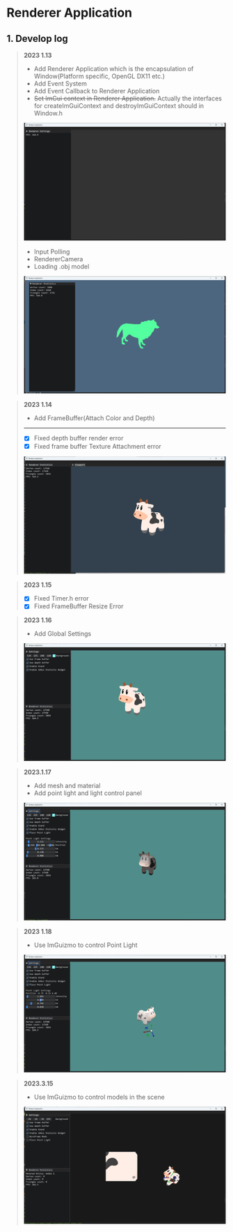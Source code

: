 # Renderer Application

## 1. Develop log

> **2023 1.13**
>
> * Add Renderer Application which is the encapsulation of Window(Platform specific, OpenGL DX11 etc.)
> * Add Event System
> * Add Event Callback to Renderer Application
> * ~~Set ImGui context in Renderer Application.~~ Actually the interfaces for createImGuiContext and destroyImGuiContext should in Window.h
>
> <img src="https://raw.githubusercontent.com/lxcug/imgs/main/imgs20230113211840.png" style="zoom:50%;" />
>
> * Input Polling
> * RendererCamera
> * Loading .obj model
>
> <img src="https://raw.githubusercontent.com/lxcug/imgs/main/imgs20230114013007.png" style="zoom:50%;" />
>
> 

> **2023 1.14**
>
> * Add FrameBuffer(Attach Color and Depth)
>
> ---
>
> - [x] Fixed depth buffer render error
> - [x] Fixed frame buffer Texture Attachment error
>
> <img src="https://raw.githubusercontent.com/lxcug/imgs/main/imgs20230115001002.png" style="zoom:50%;" />

> **2023 1.15**
>
> - [x] Fixed Timer.h error
> - [x] Fixed FrameBuffer Resize Error

> **2023 1.16**
>
> * Add Global Settings 
>
> <img src="https://raw.githubusercontent.com/lxcug/imgs/main/imgs20230116210652.png" style="zoom:50%;" />

> **2023.1.17**
>
> * Add mesh and material
> * Add point light and light control panel
>
> <img src="https://raw.githubusercontent.com/lxcug/imgs/main/imgs20230118042632.png" style="zoom:50%;" />

> **2023 1.18**
>
> * Use ImGuizmo to control Point Light
>
> <img src="https://raw.githubusercontent.com/lxcug/imgs/main/imgs20230118054142.png" style="zoom:50%;" />

> **2023.3.15**
>
> * Use ImGuizmo to control models in the scene
>
> <img src="https://raw.githubusercontent.com/lxcug/imgs/main/imgs20230315161453.png" style="zoom:50%;" />